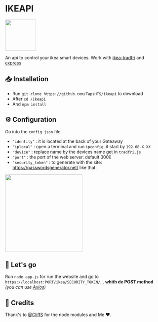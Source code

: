 # IKEAPI

<img src="https://user-images.githubusercontent.com/61658427/129480465-9b166f89-1734-4e0d-bdf8-96884e116104.png" widght="100" height="100">


An api to control your ikea smart devices. Work with [ikea-tradfri](https://www.npmjs.com/package/ikea-tradfri) and [express](https://www.npmjs.com/package/express)

## 📥 Installation

* Run `git clone https://github.com/TapsHTS/ikeapi` to download
* After `cd /ikeapi` 
* And `npm install`

## ⚙ Configuration

Go into the `config.json` file.
* `"identity"` : it is located at the back of your Gateaway
* `"iplocal"` : open a terminal and run `ipconfig`, it start by `192.68.X.XX`
* `"device"` : replace name by the devices name get in `tradfri.js`
* `"port"` : the port of the web server: default 3000
* `"security_token"` : to generate with the site: https://passwordsgenerator.net/ like that:  
<img src="https://user-images.githubusercontent.com/61658427/130067801-2aae9a9d-b438-4061-9fa0-db6543c68f12.png" widght="250" height="250">

## 🚀 Let's go

Run `node app.js` for run the website and go to `https://localhost:PORT/ikea/SECURITY_TOKEN/`... **whith de POST method** *(you can use [Axios](https://www.npmjs.com/package/axios))*

## 📌 Credits

Thank's to [@CliffS](https://github.com/CliffS/ikea-tradfri) for the node modules and Me ❤.
